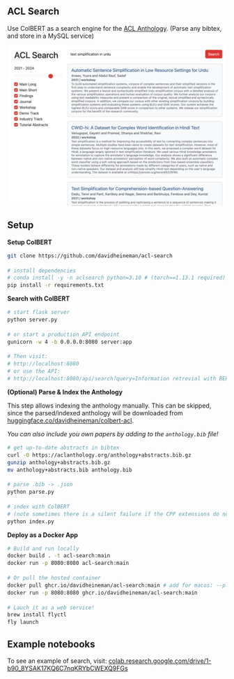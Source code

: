 ## ACL Search

Use ColBERT as a search engine for the [ACL Anthology](https://aclanthology.org/). (Parse any bibtex, and store in a MySQL service)

<div align="center">
    <img src="./src/static/demo.jpg" width="600" />
</div>

## Setup

**Setup ColBERT**
```sh
git clone https://github.com/davidheineman/acl-search

# install dependencies
# conda install -y -n aclsearch python=3.10 # (torch==1.13.1 required)
pip install -r requirements.txt
```

**Search with ColBERT**

```sh
# start flask server
python server.py

# or start a production API endpoint
gunicorn -w 4 -b 0.0.0.0:8080 server:app

# Then visit:
# http://localhost:8080
# or use the API:
# http://localhost:8080/api/search?query=Information retrevial with BERT
```

**(Optional) Parse & Index the Anthology**

This step allows indexing the anthology manually. This can be skipped, since the parsed/indexed anthology will be downloaded from [huggingface.co/davidheineman/colbert-acl](https://huggingface.co/davidheineman/colbert-acl).

*You can also include you own papers by adding to the `anthology.bib` file!*

```sh
# get up-to-date abstracts in bibtex
curl -O https://aclanthology.org/anthology+abstracts.bib.gz
gunzip anthology+abstracts.bib.gz
mv anthology+abstracts.bib anthology.bib

# parse .bib -> .json
python parse.py

# index with ColBERT 
# (note sometimes there is a silent failure if the CPP extensions do not exist)
python index.py
```

**Deploy as a Docker App**
```sh
# Build and run locally
docker build . -t acl-search:main
docker run -p 8080:8080 acl-search:main

# Or pull the hosted container
docker pull ghcr.io/davidheineman/acl-search:main # add for macos: --platform linux/amd64 
docker run -p 8080:8080 ghcr.io/davidheineman/acl-search:main

# Lauch it as a web service!
brew install flyctl
fly launch
```

## Example notebooks

To see an example of search, visit:
[colab.research.google.com/drive/1-b90_8YSAK17KQ6C7nqKRYbCWEXQ9FGs](https://colab.research.google.com/drive/1-b90_8YSAK17KQ6C7nqKRYbCWEXQ9FGs?usp=sharing)

<!-- ## Notes
- See: 
    - https://github.com/stanford-futuredata/ColBERT/blob/main/colbert/index_updater.py
    - https://github.com/stanford-futuredata/ColBERT/issues/111

- To generate favicon:
    cd src/static
    inkscape favicon.svg --export-type=png --export-background-opacity=0 --export-filename=favicon.png
    convert favicon.png -resize 256x256 favicon.ico
    rm favicon.png

- TODO:
    - On UI
        - Maybe make the UI more compressed like this: https://aclanthology.org/events/eacl-2024/#2024eacl-long
        - Colors: make the colors resemble the ACL page much closer
            - There's still a bunch of blue from the bootstrap themeing
        - Smaller line spacing for abstract text
        - Add "PDF" button
        - Justify the result metadata (Year, venue, etc.) so the content all starts at the same vertical position
        - Add a "Expand" button at the end of the abstract
        - Put two sliders on the year range (and make the years selectable, with the years at both ends of the bar)
        - If the user selects certain venues, remember these venues
        - Add a dropdown under the "Workshop" box to select specific workshops

    - On search quality
        - Scrape: 
            - https://proceedings.neurips.cc/
            - https://dblp.uni-trier.de/db/conf/iclr/index.html
            - openreview
        - Include the title in the indexing
        - Have articles before 2020
        - Put query in URL (?q=XXX)

    - On indexing
        - Make indexing code better 
            (currently, the setup involves manually copying the CPP files becuase there is a silent failure, this also should be possible to do on Google Collab, or even MPS)
            - Make index save in parent folder
            - Fix "sanity check" in index.py
            - Make it possible to do a one-click re-indexing as a GitHub action (potentially when building the container? Or re-build the container when HF is updated)
        - Profile bibtexparser.load(f) (why so slow)

    - On deployment
        - Reduce batch batch size to help RAM usage (https://fly.io/docs/about/pricing/#started-fly-machines)
 -->
